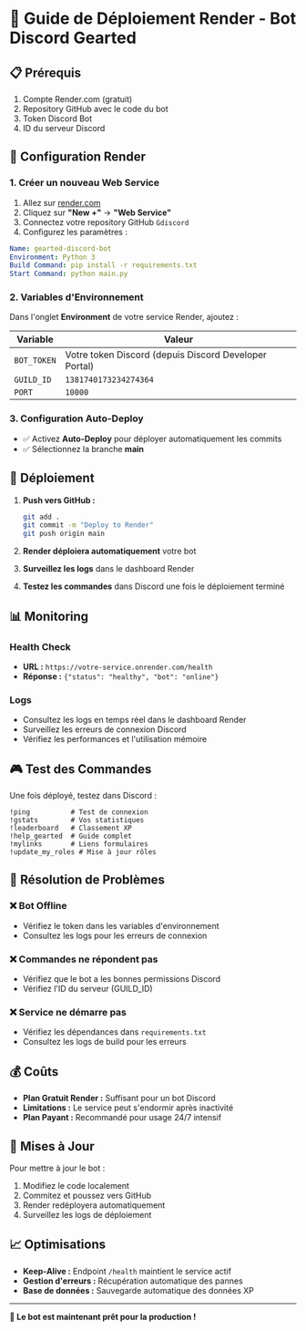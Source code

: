 # 🚀 Guide de Déploiement Render - Bot Discord Gearted

## 📋 Prérequis

1. Compte Render.com (gratuit)
2. Repository GitHub avec le code du bot
3. Token Discord Bot
4. ID du serveur Discord

## 🔧 Configuration Render

### 1. Créer un nouveau Web Service

1. Allez sur [render.com](https://render.com)
2. Cliquez sur **"New +"** → **"Web Service"**
3. Connectez votre repository GitHub `Gdiscord`
4. Configurez les paramètres :

```yaml
Name: gearted-discord-bot
Environment: Python 3
Build Command: pip install -r requirements.txt
Start Command: python main.py
```

### 2. Variables d'Environnement

Dans l'onglet **Environment** de votre service Render, ajoutez :

| Variable | Valeur |
|----------|--------|
| `BOT_TOKEN` | Votre token Discord (depuis Discord Developer Portal) |
| `GUILD_ID` | `1381740173234274364` |
| `PORT` | `10000` |

### 3. Configuration Auto-Deploy

- ✅ Activez **Auto-Deploy** pour déployer automatiquement les commits
- ✅ Sélectionnez la branche **main**

## 🚀 Déploiement

1. **Push vers GitHub :**
   ```bash
   git add .
   git commit -m "Deploy to Render"
   git push origin main
   ```

2. **Render déploiera automatiquement** votre bot
3. **Surveillez les logs** dans le dashboard Render
4. **Testez les commandes** dans Discord une fois le déploiement terminé

## 📊 Monitoring

### Health Check
- **URL :** `https://votre-service.onrender.com/health`
- **Réponse :** `{"status": "healthy", "bot": "online"}`

### Logs
- Consultez les logs en temps réel dans le dashboard Render
- Surveillez les erreurs de connexion Discord
- Vérifiez les performances et l'utilisation mémoire

## 🎮 Test des Commandes

Une fois déployé, testez dans Discord :

```
!ping          # Test de connexion
!gstats        # Vos statistiques
!leaderboard   # Classement XP
!help_gearted  # Guide complet
!mylinks       # Liens formulaires
!update_my_roles # Mise à jour rôles
```

## 🔧 Résolution de Problèmes

### ❌ Bot Offline
- Vérifiez le token dans les variables d'environnement
- Consultez les logs pour les erreurs de connexion

### ❌ Commandes ne répondent pas
- Vérifiez que le bot a les bonnes permissions Discord
- Vérifiez l'ID du serveur (GUILD_ID)

### ❌ Service ne démarre pas
- Vérifiez les dépendances dans `requirements.txt`
- Consultez les logs de build pour les erreurs

## 💰 Coûts

- **Plan Gratuit Render :** Suffisant pour un bot Discord
- **Limitations :** Le service peut s'endormir après inactivité
- **Plan Payant :** Recommandé pour usage 24/7 intensif

## 🔄 Mises à Jour

Pour mettre à jour le bot :

1. Modifiez le code localement
2. Commitez et poussez vers GitHub
3. Render redéployera automatiquement
4. Surveillez les logs de déploiement

## 📈 Optimisations

- **Keep-Alive :** Endpoint `/health` maintient le service actif
- **Gestion d'erreurs :** Récupération automatique des pannes
- **Base de données :** Sauvegarde automatique des données XP

---

**🎯 Le bot est maintenant prêt pour la production !**
